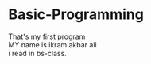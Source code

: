 # Basic-Programming
That's my first program
<br> MY name is ikram akbar ali<br> i read in bs-class.
